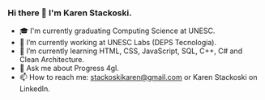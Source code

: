 ### Hi there 👋 I'm Karen Stackoski.

- 🎓 I'm currently graduating Computing Science at UNESC.
- 🔭 I’m currently working at UNESC Labs (DEPS Tecnologia).
- 🌱 I’m currently learning HTML, CSS, JavaScript, SQL, C++, C# and Clean Architecture.
- 💬 Ask me about Progress 4gl.
- 📫 How to reach me: stackoskikaren@gmail.com or Karen Stackoski on LinkedIn.
